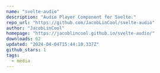 ```yaml
---
name: "svelte-audio"
description: "Audio Player Component for Svelte."
repo_url: "https://github.com/JacobLinCool/svelte-audio"
author: "JacobLinCool"
homepage: "https://jacoblincool.github.io/svelte-audio/"
downloads: 62
updated: "2024-04-04T15:44:10.337Z"
github_stars: 1
tags: 
  - media
---
```

